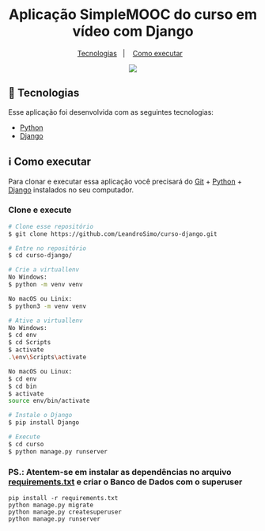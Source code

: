 
<h1 align="center">Aplicação SimpleMOOC do curso em vídeo com Django </h1>
<p align="center">
  <a href="#rocket-tecnologias">Tecnologias</a>&nbsp;&nbsp;&nbsp;|&nbsp;&nbsp;&nbsp;
  <a href="#information_source-como-executar">Como executar</a>&nbsp;&nbsp;&nbsp;
</p>
<p align="center"><img src="https://raw.githubusercontent.com/LeandroSimo/agenda/master/kisspng-django-python-computer-icons-logo-portable-network-django-python-recruitment-task-1-5b6748f386f486.9191155715334955395528.png" align="" ></p>

## :rocket: Tecnologias

Esse aplicação foi desenvolvida com as seguintes tecnologias:
- [Python][python]
- [Django][django]


## :information_source: Como executar

Para clonar e executar essa aplicação você precisará do [Git](https://git-scm.com) + [Python][python] + [Django][django] instalados no seu computador.

### Clone e execute 

```bash
# Clone esse repositório
$ git clone https://github.com/LeandroSimo/curso-django.git

# Entre no repositório
$ cd curso-django/

# Crie a virtuallenv
No Windows:
$ python -m venv venv

No macOS ou Linix:
$ python3 -m venv venv

# Ative a virtuallenv
No Windows:
$ cd env
$ cd Scripts
$ activate
.\env\Scripts\activate

No macOS ou Linux:
$ cd env
$ cd bin
$ activate
source env/bin/activate

# Instale o Django 
$ pip install Django

# Execute
$ cd curso
$ python manage.py runserver


```
### PS.: Atentem-se em instalar as dependências no arquivo [requirements.txt][requeriments] e criar o Banco de Dados com o superuser

```
pip install -r requirements.txt
python manage.py migrate
python manage.py createsuperuser
python manage.py runserver
```

[python]: https://www.python.org/downloads/
[django]:https://www.djangoproject.com/download/
[requeriments]: https://github.com/LeandroSimo/curso-django/blob/main/requirements.txt

